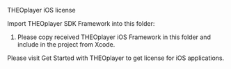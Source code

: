 THEOplayer iOS license

Import THEOplayer SDK Framework into this folder:

  1. Please copy received THEOplayer iOS Framework in this folder and include in the project from Xcode.

 Please visit Get Started with THEOplayer to get license for iOS applications.
